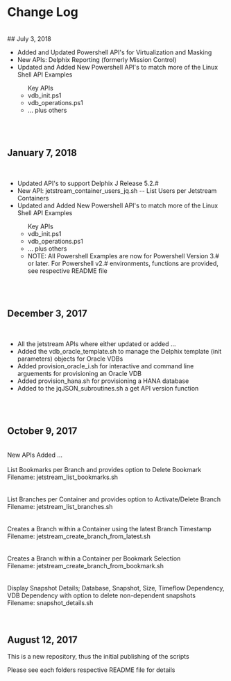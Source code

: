 # Change Log 

<br />
## July 3, 2018
<br />
<ul>
 <li>Added and Updated Powershell API's for Virtualization and Masking</li>
 <li>New APIs: Delphix Reporting (formerly Mission Control)</li>
 <li>Updated and Added New Powershell API's to match more of the Linux Shell API Examples</li>
    <ul>Key APIs
     <li>vdb_init.ps1</li>
     <li>vdb_operations.ps1</li>
     <li>... plus others </li>
    </ul>
</ul>
<br />
<br />

## January 7, 2018
 <br />
<ul>
 <li>Updated API's to support Delphix J Release 5.2.#</li>
 <li>New API: jetstream_container_users_jq.sh	 --  List Users per Jetstream Containers</li>
 <li>Updated and Added New Powershell API's to match more of the Linux Shell API Examples</li>
    <ul>Key APIs
     <li>vdb_init.ps1</li>
     <li>vdb_operations.ps1</li>
     <li>... plus others </li>
     <li>NOTE: All Powershell Examples are now for Powershell Version 3.# or later. For Powershell v2.# environments, functions are provided, see respective README file</li>
    </ul>
</ul>
<br />
<br />

## December 3, 2017
 <br />
<ul>
 <li>All the jetstream APIs where either updated or added ... </li>
 <li>Added the vdb_oracle_template.sh to manage the Delphix template (init parameters) objects for Oracle VDBs</li>
 <li>Added provision_oracle_i.sh for interactive and command line arguements for provisioning an Oracle VDB</li>
 <li>Added provision_hana.sh for provisioning a HANA database</li>
 <li>Added to the jqJSON_subroutines.sh a get API version function</li>  
</ul>
<br />
<br />

## October 9, 2017
 <br />
New APIs Added ... <br />
 <br />
List Bookmarks per Branch and provides option to Delete Bookmark  <br />
Filename: jetstream_list_bookmarks.sh <br />
 <br />
 <br />
List Branches per Container and provides option to Activate/Delete Branch <br />
Filename: jetstream_list_branches.sh <br />
 <br />
 <br />
Creates a Branch within a Container using the latest Branch Timestamp <br />
Filename: jetstream_create_branch_from_latest.sh <br />
 <br />
 <br />
Creates a Branch within a Container per Bookmark Selection <br />
Filename: jetstream_create_branch_from_bookmark.sh <br />
 <br />
 <br />
Display Snapshot Details; Database, Snapshot, Size, Timeflow Dependency, VDB Dependency with option to delete non-dependent snapshots <br />
Filename: snapshot_details.sh <br />	
 <br />
 <br />
 
## August 12, 2017

This is a new repository, thus the initial publishing of the scripts

Please see each folders respective README file for details

